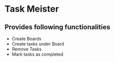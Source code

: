# Task Meister
## Provides following functionalities

* Create Boards
* Create tasks under Board
* Remove Tasks
* Mark tasks as completed

